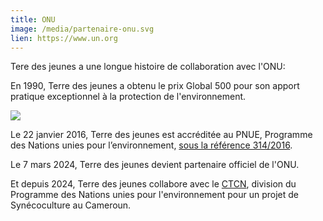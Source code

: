 ```yaml
---
title: ONU
image: /media/partenaire-onu.svg
lien: https://www.un.org
---
```

Tere des jeunes a une longue histoire de collaboration avec l'ONU:

En 1990, Terre des jeunes a obtenu le prix Global 500 pour son apport pratique exceptionnel à la protection de l'environnement.

<img src="/media/placeholder__.jpg">

Le 22 janvier 2016, Terre des jeunes est accréditée au PNUE, Programme des Nations unies pour l’environnement, [sous la référence 314/2016](/media/unep-accreditation_notification_letter.pdf).

Le 7 mars 2024, Terre des jeunes devient partenaire officiel de l'ONU.

Et depuis 2024, Terre des jeunes collabore avec le [CTCN](https://www.ctc-n.org), division du Programme des Nations unies pour l'environnement pour un projet de Synécoculture au Cameroun.
